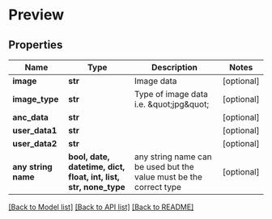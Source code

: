 # Preview


## Properties
Name | Type | Description | Notes
------------ | ------------- | ------------- | -------------
**image** | **str** | Image data | [optional] 
**image_type** | **str** | Type of image data i.e. \&quot;jpg\&quot; | [optional] 
**anc_data** | **str** |  | [optional] 
**user_data1** | **str** |  | [optional] 
**user_data2** | **str** |  | [optional] 
**any string name** | **bool, date, datetime, dict, float, int, list, str, none_type** | any string name can be used but the value must be the correct type | [optional]

[[Back to Model list]](../README.md#documentation-for-models) [[Back to API list]](../README.md#documentation-for-api-endpoints) [[Back to README]](../README.md)



